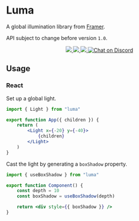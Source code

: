 # Luma

A global illumination library from [Framer](https://framer.com).

API subject to change before version `1.0`.

<p align="center">
  <a href="https://www.npmjs.com/package/luma" target="_blank">
    <img src="https://img.shields.io/npm/v/luma.svg?style=flat-square" />
  </a>
  <a href="https://www.npmjs.com/package/luma" target="_blank">
  <img src="https://img.shields.io/npm/dm/luma.svg?style=flat-square" />
  </a>
  <a href="https://twitter.com/framer" target="_blank">
  <img src="https://img.shields.io/twitter/follow/framer.svg?style=social&label=Follow"  />
  </a>
  <a href="https://discord.gg/DfkSpYe" target="_blank">
  <img src="https://img.shields.io/discord/308323056592486420.svg?logo=discord&logoColor=white" alt="Chat on Discord">
  </a>
</p>

## Usage

### React

Set up a global light.

```jsx
import { Light } from "luma"

export function App({ children }) {
    return (
        <Light x={-20} y={-40}>
            {children}
        </Light>
    )
}
```

Cast the light by generating a `boxShadow` property.

```jsx
import { useBoxShadow } from "luma"

export function Component() {
    const depth = 10
    const boxShadow = useBoxShadow(depth)

    return <div style={{ boxShadow }} />
}
```
